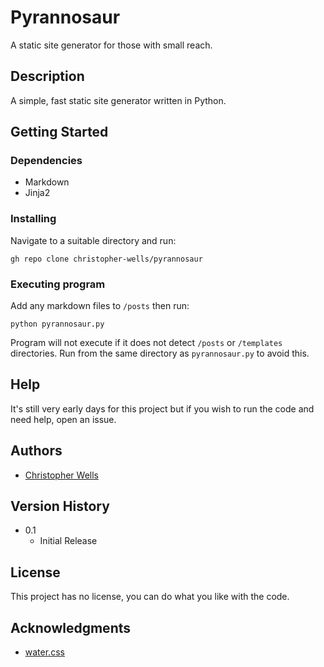 # Pyrannosaur

A static site generator for those with small reach.

## Description

A simple, fast static site generator written in Python.

## Getting Started

### Dependencies

* Markdown
* Jinja2

### Installing

Navigate to a suitable directory and run:

```gh repo clone christopher-wells/pyrannosaur```

### Executing program

Add any markdown files to `/posts` then run:

```python pyrannosaur.py```

Program will not execute if it does not detect `/posts` or `/templates` directories. Run from the same directory as `pyrannosaur.py` to avoid this.

## Help

It's still very early days for this project but if you wish to run the code and need help, open an issue.

## Authors

* [Christopher Wells](https://github.com/christopher-wells)

## Version History

* 0.1
    * Initial Release

## License

This project has no license, you can do what you like with the code.

## Acknowledgments

* [water.css](https://watercss.kognise.dev/)